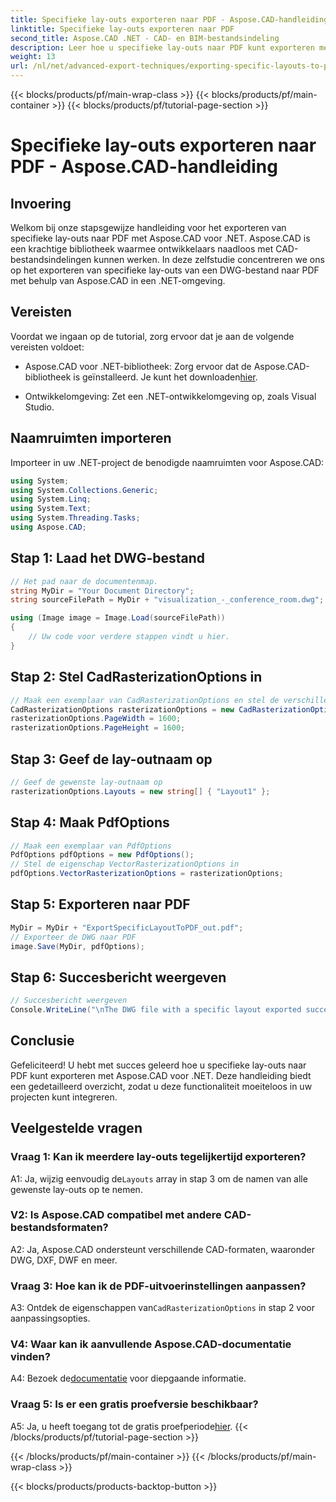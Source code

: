 ```yaml
---
title: Specifieke lay-outs exporteren naar PDF - Aspose.CAD-handleiding
linktitle: Specifieke lay-outs exporteren naar PDF
second_title: Aspose.CAD .NET - CAD- en BIM-bestandsindeling
description: Leer hoe u specifieke lay-outs naar PDF kunt exporteren met Aspose.CAD voor .NET. Stapsgewijze handleiding voor naadloze integratie.
weight: 13
url: /nl/net/advanced-export-techniques/exporting-specific-layouts-to-pdf/
---
```


{{< blocks/products/pf/main-wrap-class >}}
{{< blocks/products/pf/main-container >}}
{{< blocks/products/pf/tutorial-page-section >}}

# Specifieke lay-outs exporteren naar PDF - Aspose.CAD-handleiding

## Invoering

Welkom bij onze stapsgewijze handleiding voor het exporteren van specifieke lay-outs naar PDF met Aspose.CAD voor .NET. Aspose.CAD is een krachtige bibliotheek waarmee ontwikkelaars naadloos met CAD-bestandsindelingen kunnen werken. In deze zelfstudie concentreren we ons op het exporteren van specifieke lay-outs van een DWG-bestand naar PDF met behulp van Aspose.CAD in een .NET-omgeving.

## Vereisten

Voordat we ingaan op de tutorial, zorg ervoor dat je aan de volgende vereisten voldoet:

-  Aspose.CAD voor .NET-bibliotheek: Zorg ervoor dat de Aspose.CAD-bibliotheek is geïnstalleerd. Je kunt het downloaden[hier](https://releases.aspose.com/cad/net/).

- Ontwikkelomgeving: Zet een .NET-ontwikkelomgeving op, zoals Visual Studio.

## Naamruimten importeren

Importeer in uw .NET-project de benodigde naamruimten voor Aspose.CAD:

```csharp
using System;
using System.Collections.Generic;
using System.Linq;
using System.Text;
using System.Threading.Tasks;
using Aspose.CAD;
```

## Stap 1: Laad het DWG-bestand

```csharp
// Het pad naar de documentenmap.
string MyDir = "Your Document Directory";
string sourceFilePath = MyDir + "visualization_-_conference_room.dwg";

using (Image image = Image.Load(sourceFilePath))
{
    // Uw code voor verdere stappen vindt u hier.
}
```

## Stap 2: Stel CadRasterizationOptions in

```csharp
// Maak een exemplaar van CadRasterizationOptions en stel de verschillende eigenschappen ervan in
CadRasterizationOptions rasterizationOptions = new CadRasterizationOptions();
rasterizationOptions.PageWidth = 1600;
rasterizationOptions.PageHeight = 1600;
```

## Stap 3: Geef de lay-outnaam op

```csharp
// Geef de gewenste lay-outnaam op
rasterizationOptions.Layouts = new string[] { "Layout1" };
```

## Stap 4: Maak PdfOptions

```csharp
// Maak een exemplaar van PdfOptions
PdfOptions pdfOptions = new PdfOptions();
// Stel de eigenschap VectorRasterizationOptions in
pdfOptions.VectorRasterizationOptions = rasterizationOptions;
```

## Stap 5: Exporteren naar PDF

```csharp
MyDir = MyDir + "ExportSpecificLayoutToPDF_out.pdf";
// Exporteer de DWG naar PDF
image.Save(MyDir, pdfOptions);
```

## Stap 6: Succesbericht weergeven

```csharp
// Succesbericht weergeven
Console.WriteLine("\nThe DWG file with a specific layout exported successfully to PDF.\nFile saved at " + MyDir);
```

## Conclusie

Gefeliciteerd! U hebt met succes geleerd hoe u specifieke lay-outs naar PDF kunt exporteren met Aspose.CAD voor .NET. Deze handleiding biedt een gedetailleerd overzicht, zodat u deze functionaliteit moeiteloos in uw projecten kunt integreren.

## Veelgestelde vragen

### Vraag 1: Kan ik meerdere lay-outs tegelijkertijd exporteren?

 A1: Ja, wijzig eenvoudig de`Layouts` array in stap 3 om de namen van alle gewenste lay-outs op te nemen.

### V2: Is Aspose.CAD compatibel met andere CAD-bestandsformaten?

A2: Ja, Aspose.CAD ondersteunt verschillende CAD-formaten, waaronder DWG, DXF, DWF en meer.

### Vraag 3: Hoe kan ik de PDF-uitvoerinstellingen aanpassen?

 A3: Ontdek de eigenschappen van`CadRasterizationOptions` in stap 2 voor aanpassingsopties.

### V4: Waar kan ik aanvullende Aspose.CAD-documentatie vinden?

 A4: Bezoek de[documentatie](https://reference.aspose.com/cad/net/) voor diepgaande informatie.

### Vraag 5: Is er een gratis proefversie beschikbaar?

 A5: Ja, u heeft toegang tot de gratis proefperiode[hier](https://releases.aspose.com/).
{{< /blocks/products/pf/tutorial-page-section >}}

{{< /blocks/products/pf/main-container >}}
{{< /blocks/products/pf/main-wrap-class >}}

{{< blocks/products/products-backtop-button >}}
